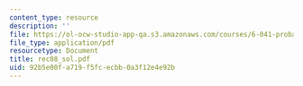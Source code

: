 ```yaml
---
content_type: resource
description: ''
file: https://ol-ocw-studio-app-qa.s3.amazonaws.com/courses/6-041-probabilistic-systems-analysis-and-applied-probability-spring-2006/92b5e00fa719f5fcecbb0a3f12e4e92b_rec08_sol.pdf
file_type: application/pdf
resourcetype: Document
title: rec08_sol.pdf
uid: 92b5e00f-a719-f5fc-ecbb-0a3f12e4e92b
---
```


